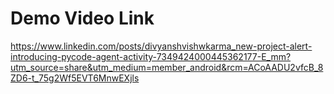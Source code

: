 # Demo Video Link

https://www.linkedin.com/posts/divyanshvishwkarma_new-project-alert-introducing-pycode-agent-activity-7349424000445362177-E_mm?utm_source=share&utm_medium=member_android&rcm=ACoAADU2vfcB_8ZD6-t_75g2Wf5EVT6MnwEXjls